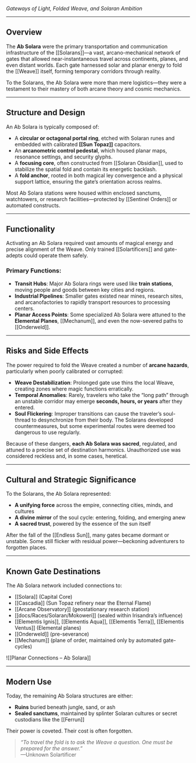 *Gateways of Light, Folded Weave, and Solaran Ambition*

---

## Overview  
The **Ab Solara** were the primary transportation and communication infrastructure of the [[Solarans]]—a vast, arcano-mechanical network of gates that allowed near-instantaneous travel across continents, planes, and even distant worlds. Each gate harnessed solar and planar energy to fold the [[Weave]] itself, forming temporary corridors through reality.

To the Solarans, the Ab Solara were more than mere logistics—they were a testament to their mastery of both arcane theory and cosmic mechanics.

---

## Structure and Design  
An Ab Solara is typically composed of:

- A **circular or octagonal portal ring**, etched with Solaran runes and embedded with calibrated **[[Sun Topaz]]** capacitors.
- An **arcanometric control pedestal**, which housed planar maps, resonance settings, and security glyphs.
- A **focusing core**, often constructed from [[Solaran Obsidian]], used to stabilize the spatial fold and contain its energetic backlash.
- A **fold anchor**, rooted in both magical ley convergence and a physical support lattice, ensuring the gate’s orientation across realms.

Most Ab Solara stations were housed within enclosed sanctums, watchtowers, or research facilities—protected by [[Sentinel Orders]] or automated constructs.

---

## Functionality  

Activating an Ab Solara required vast amounts of magical energy and precise alignment of the Weave. Only trained [[Solartificers]] and gate-adepts could operate them safely.

### Primary Functions:

- **Transit Hubs**: Major Ab Solara rings were used like **train stations**, moving people and goods between key cities and regions.
- **Industrial Pipelines**: Smaller gates existed near mines, research sites, and arcanofactories to rapidly transport resources to processing centers.
- **Planar Access Points**: Some specialized Ab Solara were attuned to the **Elemental Planes**, [[Mechanum]], and even the now-severed paths to [[Onderweld]].

---

## Risks and Side Effects  

The power required to fold the Weave created a number of **arcane hazards**, particularly when poorly calibrated or corrupted:

- **Weave Destabilization**: Prolonged gate use thins the local Weave, creating zones where magic functions erratically.
- **Temporal Anomalies**: Rarely, travelers who take the “long path” through an unstable corridor may emerge **seconds, hours, or years** after they entered.
- **Soul Flickering**: Improper transitions can cause the traveler’s soul-thread to desynchronize from their body. The Solarans developed countermeasures, but some experimental routes were deemed too dangerous to use regularly.

Because of these dangers, **each Ab Solara was sacred**, regulated, and attuned to a precise set of destination harmonics. Unauthorized use was considered reckless and, in some cases, heretical.

---

## Cultural and Strategic Significance  

To the Solarans, the Ab Solara represented:

- **A unifying force** across the empire, connecting cities, minds, and cultures
- **A divine mirror** of the soul cycle: entering, folding, and emerging anew
- **A sacred trust**, powered by the essence of the sun itself

After the fall of the [[Endless Sun]], many gates became dormant or unstable. Some still flicker with residual power—beckoning adventurers to forgotten places.

---

## Known Gate Destinations  

The Ab Solara network included connections to:

- [[Solara]] (Capital Core)
- [[Cascadia]] (Sun Topaz refinery near the Eternal Flame)
- [[Arcane Observatory]] (geostationary research station)
- [[docs/Races/Solaran/Mokoweri]] (sealed within Irisandra’s influence)
- [[Elementis Ignis]], [[Elementis Aqua]], [[Elementis Terra]], [[Elementis Ventus]] (Elemental planes)
- [[Onderweld]] (pre-severance)
- [[Mechanum]] (plane of order, maintained only by automated gate-cycles)

![[Planar Connections – Ab Solara]]

---

## Modern Use  

Today, the remaining Ab Solara structures are either:

- **Ruins** buried beneath jungle, sand, or ash
- **Sealed sanctums**, maintained by splinter Solaran cultures or secret custodians like the [[Ferrun]]

Their power is coveted. Their cost is often forgotten.

> _“To travel the fold is to ask the Weave a question. One must be prepared for the answer.”_  
> —Unknown Solartificer
